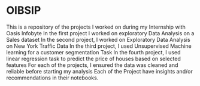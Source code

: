 # OIBSIP
This is a repository of the projects I worked on during my Internship with Oasis Infobyte
In the first project I worked on exploratory Data Analysis on a Sales dataset
In the second project, I worked on Exploratory Data Analysis on New York Traffic Data
In the third project, I used Unsupervised Machine learning for a customer segmentation Task
In the fourth project, I used linear regression task to predict the price of houses based on selected features
For each of the projects, I ensured the data was cleaned and reliable before starting my analysis
Each of the Project have insights and/or recommendations in their notebooks.

